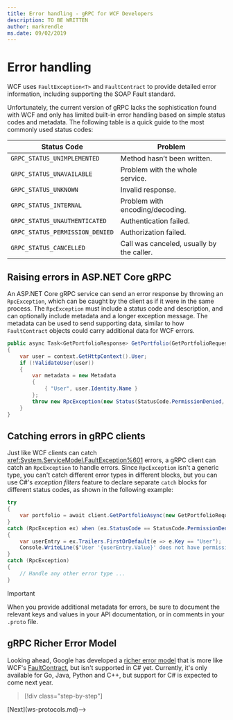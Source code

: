 ```yaml
---
title: Error handling - gRPC for WCF Developers
description: TO BE WRITTEN
author: markrendle
ms.date: 09/02/2019
---
```


# Error handling

WCF uses `FaultException<T>` and `FaultContract` to provide detailed error information, including supporting the SOAP Fault standard.

Unfortunately, the current version of gRPC lacks the sophistication found with WCF and only has limited built-in error handling based on simple status codes and metadata. The following table is a quick guide to the most commonly used status codes:

| Status Code | Problem |
| ----------- | ------- |
| `GRPC_STATUS_UNIMPLEMENTED` | Method hasn’t been written. |
| `GRPC_STATUS_UNAVAILABLE` | Problem with the whole service. |
| `GRPC_STATUS_UNKNOWN` | Invalid response. |
| `GRPC_STATUS_INTERNAL` | Problem with encoding/decoding. |
| `GRPC_STATUS_UNAUTHENTICATED` | Authentication failed. |
| `GRPC_STATUS_PERMISSION_DENIED` | Authorization failed. |
| `GRPC_STATUS_CANCELLED` | Call was canceled, usually by the caller. |

## Raising errors in ASP.NET Core gRPC

An ASP.NET Core gRPC service can send an error response by throwing an `RpcException`, which can be caught by the client as if it were in the same process. The `RpcException` must include a status code and description, and can optionally include metadata and a longer exception message. The metadata can be used to send supporting data, similar to how `FaultContract` objects could carry additional data for WCF errors.

```csharp
public async Task<GetPortfolioResponse> GetPortfolio(GetPortfolioRequest request, ServerCallContext context)
{
    var user = context.GetHttpContext().User;
    if (!ValidateUser(user))
    {
        var metadata = new Metadata
        {
            { "User", user.Identity.Name }
        };
        throw new RpcException(new Status(StatusCode.PermissionDenied, "Permission denied"), metadata);
    }
}
```

## Catching errors in gRPC clients

Just like WCF clients can catch <xref:System.ServiceModel.FaultException%601> errors, a gRPC client can catch an `RpcException` to handle errors. Since `RpcException` isn't a generic type, you can't catch different error types in different blocks, but you can use C#'s *exception filters* feature to declare separate `catch` blocks for different status codes, as shown in the following example:

```csharp
try
{
    var portfolio = await client.GetPortfolioAsync(new GetPortfolioRequest { Id = id });
}
catch (RpcException ex) when (ex.StatusCode == StatusCode.PermissionDenied)
{
    var userEntry = ex.Trailers.FirstOrDefault(e => e.Key == "User");
    Console.WriteLine($"User '{userEntry.Value}' does not have permission to view this portfolio.");
}
catch (RpcException) 
{
    // Handle any other error type ...
}
```

> [!IMPORTANT]
> When you provide additional metadata for errors, be sure to document the relevant keys and values in your API documentation, or in comments in your `.proto` file.

## gRPC Richer Error Model

Looking ahead, Google has developed a [richer error model](https://cloud.google.com/apis/design/errors#error_model) that is more like WCF's [FaultContract](xref:System.ServiceModel.FaultContractAttribute), but isn't supported in C# yet. Currently, it's only available for Go, Java, Python and C++, but support for C# is expected to come next year.

>[!div class="step-by-step"]
<!-->[Next](ws-protocols.md)-->
